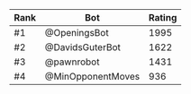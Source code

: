 Rank|Bot|Rating
---|---|---
#1|@OpeningsBot|1995
#2|@DavidsGuterBot|1622
#3|@pawnrobot|1431
#4|@MinOpponentMoves|936
